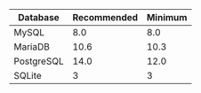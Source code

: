 | Database   | Recommended | Minimum |
| ---------- | ----------- | ------- |
| MySQL      | 8.0         | 8.0     |
| MariaDB    | 10.6        | 10.3    |
| PostgreSQL | 14.0        | 12.0    |
| SQLite     | 3           | 3       |